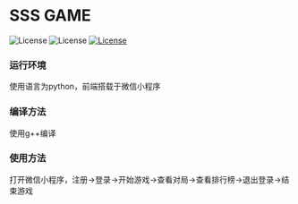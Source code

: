 # SSS GAME
![License](https://img.shields.io/badge/Language-Python3.7-green.svg)
![License](https://img.shields.io/badge/Platform-Wechat-blue.svg)
[![License](https://img.shields.io/badge/Codequality-codebeat-green.svg)](https://codebeat.co/projects/github-com-1647790440-sss-master)

### 运行环境
使用语言为python，前端搭载于微信小程序

### 编译方法
使用g++编译

### 使用方法
打开微信小程序，注册→登录→开始游戏→查看对局→查看排行榜→退出登录→结束游戏
